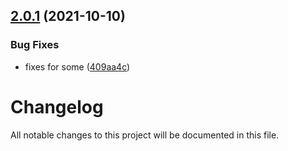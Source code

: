 ## [2.0.1](https://github.com/AndyKIron/semantic-release-test/compare/v2.0.0...v2.0.1) (2021-10-10)


### Bug Fixes

* fixes for some ([409aa4c](https://github.com/AndyKIron/semantic-release-test/commit/409aa4ca4950a55ca09b72bfc4afd7be43df293e))

# Changelog

All notable changes to this project will be documented in this file.
